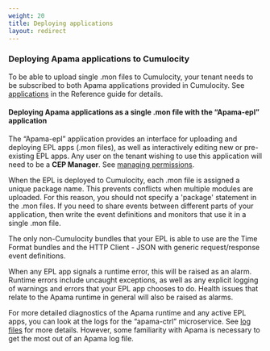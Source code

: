 ```yaml
---
weight: 20
title: Deploying applications
layout: redirect
---
```


### Deploying Apama applications to Cumulocity

To be able to upload single .mon files to Cumulocity, your tenant needs to be subscribed to both Apama applications provided in Cumulocity. See [applications](/guides/reference/applications#application-names) in the Reference guide for details.

#### Deploying Apama applications as a single .mon file with the “Apama-epl” application

The “Apama-epl” application provides an interface for uploading and deploying EPL apps (.mon files), as well as interactively editing new or pre-existing EPL apps. Any user on the tenant wishing to use this application will need to be a **CEP Manager**. See [managing permissions](/guides/users-guide/administration/#managing-permissions).

When the EPL is deployed to Cumulocity, each .mon file is assigned a unique package name. This prevents conflicts when multiple modules are uploaded. For this reason, you should not specify a 'package' statement in the .mon files. If you need to share events between different parts of your application, then write the event definitions and monitors that use it in a single .mon file.

The only non-Cumulocity bundles that your EPL is able to use are the Time Format bundles and the HTTP Client - JSON with generic request/response event definitions.

When any EPL app signals a runtime error, this will be raised as an alarm. Runtime errors include uncaught exceptions, as well as any explicit logging of warnings and errors that your EPL app chooses to do. Health issues that relate to the Apama runtime in general will also be raised as alarms.

For more detailed diagnostics of the Apama runtime and any active EPL apps, you can look at the logs for the “apama-ctrl” microservice. See [log files](/guides/users-guide/administration#managing-applications) for more details. However, some familiarity with Apama is necessary to get the most out of an Apama log file.
